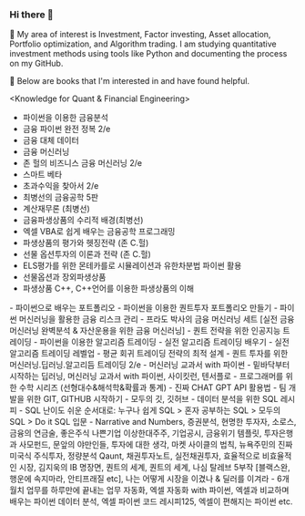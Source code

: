 ### Hi there 👋

 🤔 My area of interest is Investment, Factor investing, Asset allocation, Portfolio optimization, and Algorithm trading. I am studying quantitative investment methods using tools like Python and documenting the process on my GitHub. 
 
 🌱 Below are books that I'm interested in and have found helpful.

<Knowledge for Quant & Financial Engineering>
- 파이썬을 이용한 금융분석
- 금융 파이썬 완전 정복 2/e
- 금융 대체 데이터
- 금융 머신러닝
- 존 헐의 비즈니스 금융 머신러닝 2/e
- 스마트 베타
- 초과수익을 찾아서 2/e
- 최병선의 금융공학 5판
- 계산재무론 (최병선)
- 금융파생상품의 수리적 배경(최병선)
- 엑셀 VBA로 쉽게 배우는 금융공학 프로그래밍
- 파생상품의 평가와 헷징전략 (존 C.헐)
- 선물 옵션투자의 이론과 전략 (존 C.헐)
- ELS평가를 위한 몬테카를로 시뮬레이션과 유한차분법 파이썬 활용
- 선물옵션과 장외파생상품
- 파생상품 C++, C++언어를 이용한 파생상품의 이해


<Portfolio>
- 파이썬으로 배우는 포트폴리오
- 파이썬을 이용한 퀀트투자 포트폴리오 만들기
- 파이썬 머신러닝을 활용한 금융 리스크 관리
- 프라도 박사의 금융 머신러닝 세트 [실전 금융 머신러닝 완벽분석 & 자산운용을 위한 금융 머신러닝]
 
<Trading>
- 퀀트 전략을 위한 인공지능 트레이딩
- 파이썬을 이용한 알고리즘 트레이딩
- 실전 알고리즘 트레이딩 배우기
- 실전 알고리즘 트레이딩 레벨업
- 평균 회귀 트레이딩 전략의 최적 설계
- 퀀트 투자를 위한 머신러닝.딥러닝.알고리듬 트레이딩 2/e

<Computing>
- 머신러닝 교과서 with 파이썬
- 밑바닥부터 시작하는 딥러닝, 머신러닝 교과서 with 파이썬, 사이킷런, 텐서플로
- 프로그래머를 위한 수학 시리즈 (선형대수&해석학&확률과 통계)
- 진짜 CHAT GPT API 활용법
- 팀 개발을 위한 GIT, GITHUB 시작하기
- 모두의 깃, 깃허브
- 데이터 분석을 위한 SQL 레시피
- SQL 난이도 쉬운 순서대로: 누구나 쉽게 SQL >  혼자 공부하는 SQL > 모두의 SQL > Do it SQL 입문


<Somethingelse>
- Narrative and Numbers, 증권분석, 현명한 투자자, 소로스, 금융의 연금술, 좋은주식 나쁜기업 이상한대주주, 기업공시, 금융위기 템플릿, 투자은행과 사모펀드, 문앞의 야만인들, 투자에 대한 생각, 마켓 사이클의 법칙, 뉴욕주민의 진짜 미국식 주식투자, 정량분석 Qaunt, 채권투자노트, 실전채권투자, 효율적으로 비효율적인 시장, 김지욱의 IB 명장면, 퀀트의 세계, 퀀트의 세계, 나심 탈레브 5부작 [블랙스완, 행운에 속지마라, 안티프래질 etc], 나는 어떻게 시장을 이겼나 & 딜러를 이겨라
- 6개월치 업무를 하루만에 끝내는 업무 자동화, 엑셀 자동화 with 파이썬, 엑셀과 비교하며 배우는 파이썬 데이터 분석, 엑셀 파이썬 코드 레시피125, 엑셀이 편해지는 파이썬 etc.
